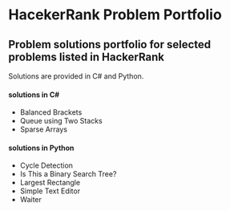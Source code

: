 # HacekerRank Problem Portfolio
## Problem solutions portfolio for selected problems listed in HackerRank

Solutions are provided in C# and Python.

#### solutions in C#
- Balanced Brackets
- Queue using Two Stacks
- Sparse Arrays

#### solutions in Python
- Cycle Detection
- Is This a Binary Search Tree?
- Largest Rectangle
- Simple Text Editor
- Waiter
